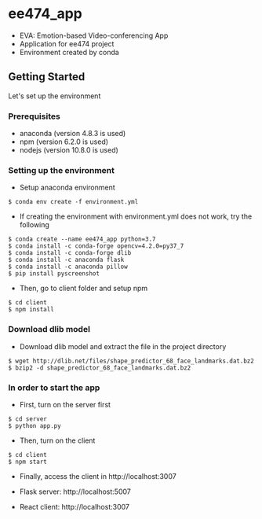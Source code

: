 # ee474_app

- EVA: Emotion-based Video-conferencing App
- Application for ee474 project
- Environment created by conda


## Getting Started

Let's set up the environment

### Prerequisites

- anaconda (version 4.8.3 is used)
- npm (version 6.2.0 is used)
- nodejs (version 10.8.0 is used)

### Setting up the environment
- Setup anaconda environment
```
$ conda env create -f environment.yml
```

- If creating the environment with environment.yml does not work, try the following
```
$ conda create --name ee474_app python=3.7
$ conda install -c conda-forge opencv=4.2.0=py37_7
$ conda install -c conda-forge dlib
$ conda install -c anaconda flask
$ conda install -c anaconda pillow
$ pip install pyscreenshot
```

- Then, go to client folder and setup npm
```
$ cd client
$ npm install
```

### Download dlib model
- Download dlib model and extract the file in the project directory
```
$ wget http://dlib.net/files/shape_predictor_68_face_landmarks.dat.bz2
$ bzip2 -d shape_predictor_68_face_landmarks.dat.bz2
```

### In order to start the app
- First, turn on the server first
```
$ cd server
$ python app.py
```
- Then, turn on the client
```
$ cd client
$ npm start
```
- Finally, access the client in http://localhost:3007

- Flask server: http://localhost:5007
- React client: http://localhost:3007
